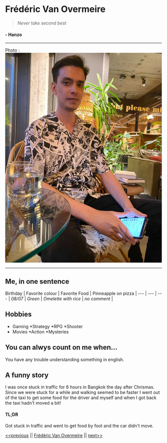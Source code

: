 # Frédéric Van Overmeire

>_Never take second best_
#### - Hanzo

***

Photo : 
![alt text](me.jpg "Logo Title Text 1")

***

## Me, in one sentence

Birthday | Favorite colour | Favorite Food | Pinneapple on pizza |
--- | --- | --- |
*08/07* | *Green* | *Omelette with rice* | *no comment* |


## Hobbies

* Gaming
  *Strategy
  *RPG
  *Shooter
* Movies
  *Action
  *Mysteries
  
## You can alwys count on me when...

You have any trouble understanding something in english.

## A funny story

I was once stuck in traffic for 6 hours in Bangkok the day after Chrismas. Since we were stuck for a while and walking seemed to be faster I went out of the taxi to get some food for the driver and myself and when I got back the taxi hadn't moved a bit!

 #### TL;DR
Got stuck in traffic and went to get food by foot and the car didn't move.

[<<previous](https://github.com/FrancisFrancois/mark-down-challenge/blob/main/README.md) || [Frédéric Van Overmeire](#) || [next>>](https://github.com/JeanChristopheM/markdown-challenge)



